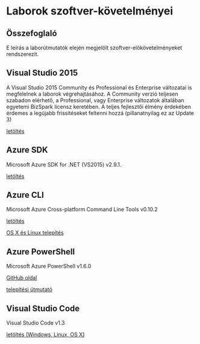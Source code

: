 # Laborok szoftver-követelményei #
## Összefoglaló ##
E leírás a laborútmutatók elején megjelölt szoftver-előkövetelményeket rendszerezit.

## Visual Studio 2015 ##
A Visual Studio 2015 Community és Professional és Enterprise változatai is megfelelnek a laborok végrehajtásához. 
A Community verzió teljesen szabadon elérhető, a Professional, vagy Enterprise változatok általában egyetemi BizSpark licensz keretében.
A teljes fejlesztői élmény érdekében érdemes a legújabb frissítéseket feltenni hozzá (pillanatnyilag ez az Update 3)

[letöltés](https://www.visualstudio.com/en-us/downloads/download-visual-studio-vs.aspx)

## Azure SDK ##
Microsoft Azure SDK for .NET (VS2015) v2.9.1.

[letöltés](https://go.microsoft.com/fwlink/?LinkId=518003&clcid=0x409)

## Azure CLI ##
Microsoft Azure Cross-platform Command Line Tools v0.10.2

[letöltés](https://www.microsoft.com/web/handlers/webpi.ashx?command=getinstallerredirect&appid=windowsazurexplatcli&mode=new)

[OS X és Linux telepítés](https://azure.microsoft.com/hu-hu/documentation/articles/xplat-cli-install/)

## Azure PowerShell ##
Microsoft Azure PowerShell v1.6.0

[GitHub oldal](https://github.com/Azure/azure-powershell)

[telepítési útmutató](https://azure.microsoft.com/en-us/documentation/articles/powershell-install-configure/)

## Visual Studio Code ##

Visual Studio Code v1.3

[letöltés (Windows, Linux, OS X)](https://code.visualstudio.com/Download)



